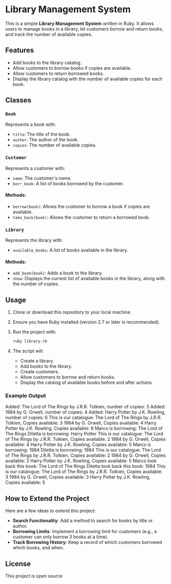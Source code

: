 # Library Management System

This is a simple **Library Management System** written in Ruby. It allows users to manage books in a library, let customers borrow and return books, and track the number of available copies.

## Features

- Add books to the library catalog.
- Allow customers to borrow books if copies are available.
- Allow customers to return borrowed books.
- Display the library catalog with the number of available copies for each book.

## Classes

### `Book`

Represents a book with:
- `title`: The title of the book.
- `author`: The author of the book.
- `copies`: The number of available copies.

### `Customer`

Represents a customer with:
- `name`: The customer's name.
- `borr_book`: A list of books borrowed by the customer.

#### Methods:
- `borrow(book)`: Allows the customer to borrow a book if copies are available.
- `take_back(book)`: Allows the customer to return a borrowed book.

### `Library`

Represents the library with:
- `available_books`: A list of books available in the library.

#### Methods:
- `add_book(book)`: Adds a book to the library.
- `show`: Displays the current list of available books in the library, along with the number of copies.

## Usage

1. Clone or download this repository to your local machine.
2. Ensure you have Ruby installed (version 2.7 or later is recommended).
3. Run the project with:
    ```bash
    ruby library.rb
    ```

4. The script will:
   - Create a library.
   - Add books to the library.
   - Create customers.
   - Allow customers to borrow and return books.
   - Display the catalog of available books before and after actions.

### Example Output

Added: The Lord of The Rings by J.R.R. Tolkien, number of copies: 3
Added: 1984 by G. Orwell, number of copies: 4
Added: Harry Potter by J.K. Rowling, number of copies: 6
This is our catalogue:
The Lord of The Rings by J.R.R. Tolkien, Copies available: 3
1984 by G. Orwell, Copies available: 4
Harry Potter by J.K. Rowling, Copies available: 6
Marco is borrowing: The Lord of The Rings
Diletta is borrowing: Harry Potter
This is our catalogue:
The Lord of The Rings by J.R.R. Tolkien, Copies available: 2
1984 by G. Orwell, Copies available: 4
Harry Potter by J.K. Rowling, Copies available: 5
Marco is borrowing: 1984
Diletta is borrowing: 1984
This is our catalogue:
The Lord of The Rings by J.R.R. Tolkien, Copies available: 2
1984 by G. Orwell, Copies available: 2
Harry Potter by J.K. Rowling, Copies available: 5
Marco took back this book: The Lord of The Rings
Diletta took back this book: 1984
This is our catalogue:
The Lord of The Rings by J.R.R. Tolkien, Copies available: 3
1984 by G. Orwell, Copies available: 3
Harry Potter by J.K. Rowling, Copies available: 5

## How to Extend the Project

Here are a few ideas to extend this project:
- **Search Functionality**: Add a method to search for books by title or author.
- **Borrowing Limits**: Implement a borrowing limit for customers (e.g., a customer can only borrow 3 books at a time).
- **Track Borrowing History**: Keep a record of which customers borrowed which books, and when.

## License

This project is open source
